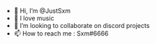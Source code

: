 - 👋 Hi, I’m @JustSxm
- 👀 I love music
- 💞️ I’m looking to collaborate on discord projects
- 📫 How to reach me : Sxm#6666
